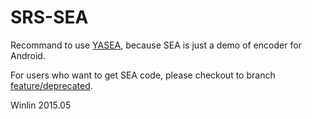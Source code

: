 # SRS-SEA

Recommand to use [YASEA](https://github.com/begeekmyfriend/yasea),
because SEA is just a demo of encoder for Android.

For users who want to get SEA code, please checkout to branch
[feature/deprecated](https://github.com/ossrs/srs-sea/tree/feature/deprecated).

Winlin 2015.05
